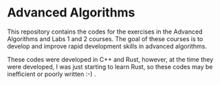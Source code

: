# Advanced Algorithms 

This repository contains the codes for the exercises in the Advanced Algorithms and Labs 1 and 2 courses. The goal of these courses is to develop and improve rapid development skills in advanced algorithms.

These codes were developed in C++ and Rust, however, at the time they were developed, I was just starting to learn Rust, so these codes may be inefficient or poorly written :-) .
